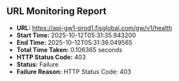 ## URL Monitoring Report

- **URL:** https://api-gw1-prod1.fisglobal.com/gw/v1/health
- **Start Time:** 2025-10-12T05:31:35.943200
- **End Time:** 2025-10-12T05:31:36.049565
- **Total Time Taken:** 0.106365 seconds
- **HTTP Status Code:** 403
- **Status:** Failure
- **Failure Reason:** HTTP Status Code: 403
